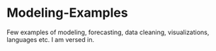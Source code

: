 # Modeling-Examples
Few examples of modeling, forecasting, data cleaning, visualizations, languages etc. I am versed in.
